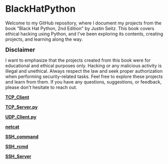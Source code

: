 # BlackHatPython

Welcome to my GitHub repository, where I document my projects from the book "Black Hat Python, 2nd Edition" by Justin Seitz. This book covers ethical hacking using Python, and I've been exploring its contents, creating projects, and learning along the way.

<font size="4">**Disclaimer**</font>

I want to emphasize that the projects created from this book were for educational and ethical purposes only. Hacking or any malicious activity is illegal and unethical. Always respect the law and seek proper authorization when performing security-related tasks.
Feel free to explore these projects and learn from them. If you have any questions, suggestions, or feedback, please don't hesitate to reach out. 

**[TCP_Client](https://github.com/sknrsmkwcz/BlackHatPython/blob/master/TCP_Client.py)** 

**[TCP_Server.py](https://github.com/sknrsmkwcz/BlackHatPython/blob/master/TCP_Server.py)**

**[UDP_Client.py](https://github.com/sknrsmkwcz/BlackHatPython/blob/master/UDP_Client.py)**

**[netcat](https://github.com/sknrsmkwcz/BlackHatPython/blob/master/netcat.py)**

**[SSH_command](https://github.com/sknrsmkwcz/BlackHatPython/blob/master/SSH_command.py)**

**[SSH_rcmd](https://github.com/sknrsmkwcz/BlackHatPython/blob/master/SSH_rcmd.py)**

**[SSH_Server](https://github.com/sknrsmkwcz/BlackHatPython/blob/master/SSH_Server.py)**
